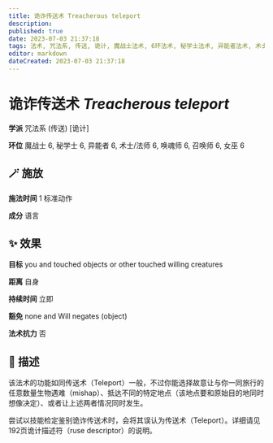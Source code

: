```yaml
---
title: 诡诈传送术 Treacherous teleport
description: 
published: true
date: 2023-07-03 21:37:18
tags: 法术, 咒法系, 传送, 诡计, 魔战士法术, 6环法术, 秘学士法术, 异能者法术, 术士/法师法术, 唤魂师法术, 召唤师法术, 女巫法术
editor: markdown
dateCreated: 2023-07-03 21:37:18
---
```


# **诡诈传送术** *Treacherous teleport*

**学派** 咒法系 (传送) \[诡计\] 

**环位** 魔战士 6, 秘学士 6, 异能者 6, 术士/法师 6, 唤魂师 6, 召唤师 6, 女巫 6

## 🪄 施放

**施法时间** 1 标准动作

**成分** 语言

## ✨ 效果 

**目标** you and touched objects or other touched willing creatures 

**距离** 自身  

**持续时间** 立即 

**豁免** none and Will negates (object)

**法术抗力** 否

## 📖 描述

该法术的功能如同传送术（Teleport）一般，不过你能选择故意让与你一同旅行的任意数量生物遇难（mishap）、抵达不同的特定地点（该地点要和原始目的地同时想像决定）、或者让上述两者情况同时发生。

尝试以技能检定鉴别诡诈传送术时，会将其误认为传送术（Teleport）。详细请见192页诡计描述符（ruse descriptor）的说明。
    